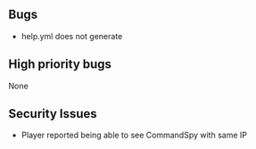 Bugs
----

- help.yml does not generate

High priority bugs
------------------

None

Security Issues
---------------

- Player reported being able to see CommandSpy with same IP